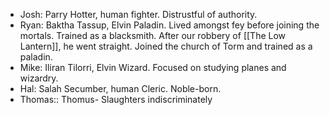 - Josh: Parry Hotter, human fighter.  Distrustful of authority.
- Ryan: Baktha Tassup, Elvin Paladin.  Lived amongst fey before joining the mortals.  Trained as a blacksmith.  After our robbery of [[The Low Lantern]], he went straight.  Joined the church of Torm and trained as a paladin.  
- Mike: Iliran Tilorri, Elvin Wizard.  Focused on studying planes and wizardry.
- Hal: Salah Secumber, human Cleric.  Noble-born. 
- Thomas:: Thomus- Slaughters indiscriminately
